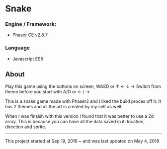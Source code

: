 # Snake

### Engine / Framework:
 - Phaser CE v2.8.7

### Language
- Javascript ES5

## About
Play this game using the buttons on screen, WASD or ↑ ← ↓ →
Switch from theme before you start with A/D or ← / →

This is a snake game made with Phaser2 and I liked the build proces off it. It has 2 themes and all the art is created by my self as well.

When I was finsish with this version I found that it was better to use a 2d array. This is because you can have all the data saved in it: location, direction and sprite.

---

This project started at Sep 19, 2016 ~ and was last updated on May 4, 2018